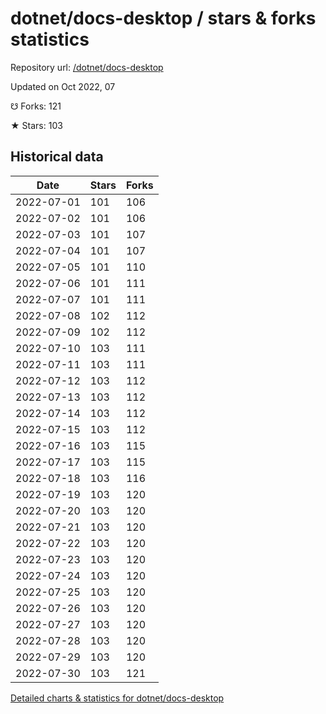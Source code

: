 # dotnet/docs-desktop / stars & forks statistics

Repository url: [/dotnet/docs-desktop](https://github.com/dotnet/docs-desktop)

Updated on Oct 2022, 07

☋ Forks: 121

★ Stars: 103

## Historical data
| Date | Stars | Forks |
|------|-------|-------|
| 2022-07-01 | 101 | 106 | 
| 2022-07-02 | 101 | 106 | 
| 2022-07-03 | 101 | 107 | 
| 2022-07-04 | 101 | 107 | 
| 2022-07-05 | 101 | 110 | 
| 2022-07-06 | 101 | 111 | 
| 2022-07-07 | 101 | 111 | 
| 2022-07-08 | 102 | 112 | 
| 2022-07-09 | 102 | 112 | 
| 2022-07-10 | 103 | 111 | 
| 2022-07-11 | 103 | 111 | 
| 2022-07-12 | 103 | 112 | 
| 2022-07-13 | 103 | 112 | 
| 2022-07-14 | 103 | 112 | 
| 2022-07-15 | 103 | 112 | 
| 2022-07-16 | 103 | 115 | 
| 2022-07-17 | 103 | 115 | 
| 2022-07-18 | 103 | 116 | 
| 2022-07-19 | 103 | 120 | 
| 2022-07-20 | 103 | 120 | 
| 2022-07-21 | 103 | 120 | 
| 2022-07-22 | 103 | 120 | 
| 2022-07-23 | 103 | 120 | 
| 2022-07-24 | 103 | 120 | 
| 2022-07-25 | 103 | 120 | 
| 2022-07-26 | 103 | 120 | 
| 2022-07-27 | 103 | 120 | 
| 2022-07-28 | 103 | 120 | 
| 2022-07-29 | 103 | 120 | 
| 2022-07-30 | 103 | 121 | 


[Detailed charts & statistics for dotnet/docs-desktop](https://reviewgithub.com/rep/dotnet/docs-desktop)
